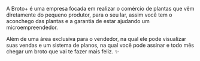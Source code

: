 A Broto+ é uma empresa focada em realizar o comércio de plantas que vêm diretamente do pequeno produtor, para o seu lar, assim você tem o aconchego das plantas e a garantia de estar ajudando um microempreendedor.



Além de uma área exclusiva para o vendedor, na qual ele pode visualizar suas vendas e um sistema de planos, na qual você pode assinar e todo mês chegar um broto que vai te fazer mais feliz. ✨ 
